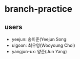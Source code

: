 # branch-practice

## users

- yeejun: 송이준(Yeejun Song
- ulgoon: 최우영(Wooyoung Choi)
- yangjun-ux: 양준(Jun Yang)

